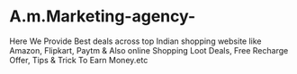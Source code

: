 # A.m.Marketing-agency-
Here We Provide Best deals across top Indian shopping website like Amazon, Flipkart, Paytm &amp; Also online Shopping Loot Deals, Free Recharge Offer, Tips &amp; Trick To Earn Money.etc
